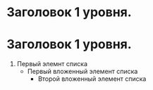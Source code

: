 # Заголовок 1 уровня.

# Заголовок 1 уровня.

1. Первый элемнт списка 
   - Первый вложенный элемент списка 
	 - Второй вложенный элемент списка 